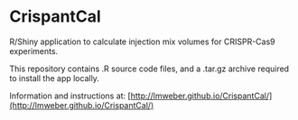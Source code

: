 CrispantCal
===========

R/Shiny application to calculate injection mix volumes for CRISPR-Cas9 experiments.

This repository contains .R source code files, and a .tar.gz archive required to install the app locally.

Information and instructions at: [http://lmweber.github.io/CrispantCal/](http://lmweber.github.io/CrispantCal/)
